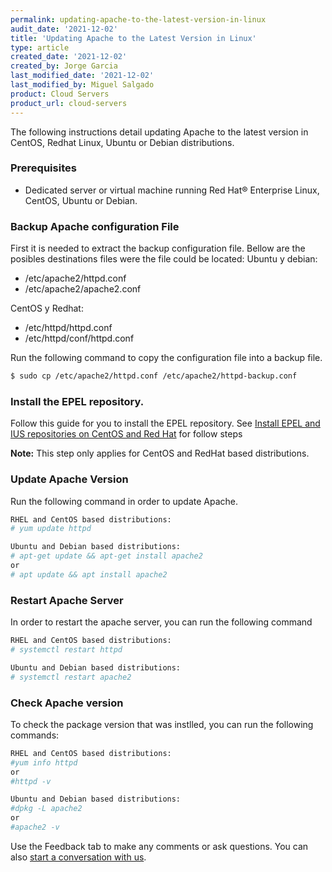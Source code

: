 ```yaml
---
permalink: updating-apache-to-the-latest-version-in-linux
audit_date: '2021-12-02'
title: 'Updating Apache to the Latest Version in Linux'
type: article
created_date: '2021-12-02'
created_by: Jorge Garcia
last_modified_date: '2021-12-02'
last_modified_by: Miguel Salgado
product: Cloud Servers
product_url: cloud-servers
---
```


The following instructions detail updating Apache to the latest version in CentOS, Redhat Linux, Ubuntu or Debian distributions.

### Prerequisites
- Dedicated server or virtual machine running Red Hat® Enterprise Linux, CentOS, Ubuntu or Debian.

### Backup Apache configuration File
First it is needed to extract the backup configuration file. Bellow are the posibles destinations files were the file could be located:
Ubuntu y debian:
- /etc/apache2/httpd.conf
- /etc/apache2/apache2.conf

CentOS y Redhat:
- /etc/httpd/httpd.conf
- /etc/httpd/conf/httpd.conf

Run the following command to copy the configuration file into a backup file.
```sh
$ sudo cp /etc/apache2/httpd.conf /etc/apache2/httpd-backup.conf
```

### Install the EPEL repository.
Follow this guide for you to install the EPEL repository. See [Install EPEL and IUS repositories on CentOS and Red Hat](https://docs.rackspace.com/support/how-to/install-epel-and-additional-repositories-on-centos-and-red-hat/) for follow steps

**Note:** This step only applies for CentOS and RedHat based distributions.

### Update Apache Version

Run the following command in order to update Apache.
```sh
RHEL and CentOS based distributions:
# yum update httpd

Ubuntu and Debian based distributions:
# apt-get update && apt-get install apache2
or
# apt update && apt install apache2
```

### Restart Apache Server
In order to restart the apache server, you can run the following command
 ```sh
 RHEL and CentOS based distributions:
 # systemctl restart httpd

 Ubuntu and Debian based distributions:
 # systemctl restart apache2
 ```
### Check Apache version

To check the package version that was instlled, you can run the following commands:

```sh
RHEL and CentOS based distributions:
#yum info httpd
or
#httpd -v
```

```sh
Ubuntu and Debian based distributions:
#dpkg -L apache2
or
#apache2 -v
```

Use the Feedback tab to make any comments or ask questions. You can also [start a conversation with us](https://www.rackspace.com/contact).
